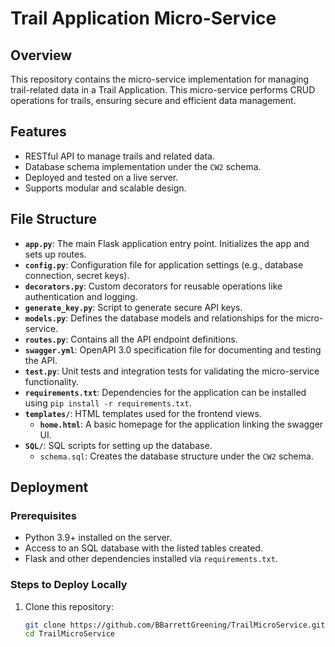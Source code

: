 # Trail Application Micro-Service

## Overview
This repository contains the micro-service implementation for managing trail-related data in a Trail Application. This micro-service performs CRUD operations for trails, ensuring secure and efficient data management.

## Features
- RESTful API to manage trails and related data.
- Database schema implementation under the `CW2` schema.
- Deployed and tested on a live server.
- Supports modular and scalable design.

## File Structure
- **`app.py`**: The main Flask application entry point. Initializes the app and sets up routes.
- **`config.py`**: Configuration file for application settings (e.g., database connection, secret keys).
- **`decorators.py`**: Custom decorators for reusable operations like authentication and logging.
- **`generate_key.py`**: Script to generate secure API keys.
- **`models.py`**: Defines the database models and relationships for the micro-service.
- **`routes.py`**: Contains all the API endpoint definitions.
- **`swagger.yml`**: OpenAPI 3.0 specification file for documenting and testing the API.
- **`test.py`**: Unit tests and integration tests for validating the micro-service functionality.
- **`requirements.txt`**: Dependencies for the application can be installed using `pip install -r requirements.txt`.
- **`templates/`**: HTML templates used for the frontend views.
  - **`home.html`**: A basic homepage for the application linking the swagger UI.
- **`SQL/`**: SQL scripts for setting up the database.
  - `schema.sql`: Creates the database structure under the `CW2` schema.

## Deployment
### Prerequisites
- Python 3.9+ installed on the server.
- Access to an SQL database with the listed tables created.
- Flask and other dependencies installed via `requirements.txt`.

### Steps to Deploy Locally
1. Clone this repository:
   ```bash
   git clone https://github.com/BBarrettGreening/TrailMicroService.git
   cd TrailMicroService
